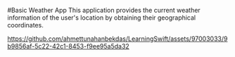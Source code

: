 #Basic Weather App
This application provides the current weather information of the user's location by obtaining their geographical coordinates.


https://github.com/ahmettunahanbekdas/LearningSwift/assets/97003033/9b9856af-5c22-42c1-8453-f9ee95a5da32

